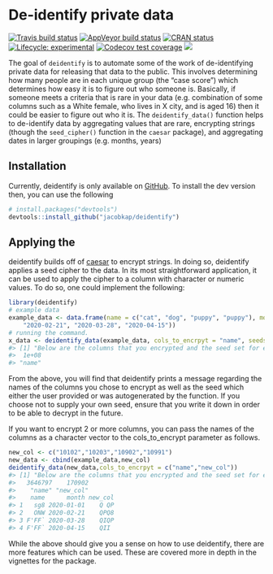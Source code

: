 
<!-- README.md is generated from README.Rmd. Please edit that file -->

# De-identify private data

<!-- badges: start -->

[![Travis build
status](https://travis-ci.org/jacobkap/deidentify.svg?branch=master)](https://travis-ci.org/jacobkap/deidentify)
[![AppVeyor build
status](https://ci.appveyor.com/api/projects/status/github/jacobkap/deidentify?branch=master&svg=true)](https://ci.appveyor.com/project/jacobkap/deidentify)
[![CRAN
status](https://www.r-pkg.org/badges/version/deidentify)](https://CRAN.R-project.org/package=deidentify)
[![Lifecycle:
experimental](https://img.shields.io/badge/lifecycle-experimental-orange.svg)](https://www.tidyverse.org/lifecycle/#experimental)
[![Codecov test
coverage](https://codecov.io/gh/jacobkap/deidentify/branch/master/graph/badge.svg)](https://codecov.io/gh/jacobkap/deidentify?branch=master)
[![](http://cranlogs.r-pkg.org/badges/grand-total/deidentify?color=blue)](https://cran.r-project.org/package=deidentify)
<!-- badges: end -->

The goal of `deidentify` is to automate some of the work of
de-identifying private data for releasing that data to the public. This
involves determining how many people are in each unique group (the “case
score”) which determines how easy it is to figure out who someone is.
Basically, if someone meets a criteria that is rare in your data
(e.g. combination of some columns such as a White female, who lives in
X city, and is aged 16) then it could be easier to figure out who it is.
The `deidentify_data()` function helps to de-identify data by
aggregating values that are rare, encrypting strings (though the
`seed_cipher()` function in the `caesar` package), and aggregating dates
in larger groupings (e.g. months, years)

## Installation

Currently, deidentify is only available on
[GitHub](https://github.com/). To install the dev version then, you can
use the following

``` r
# install.packages("devtools")
devtools::install_github("jacobkap/deidentify")
```

## Applying the

deidentify builds off of [caesar](https://github.com/jacobkap/caesar) to
encrypt strings. In doing so, deidentify applies a seed cipher to the
data. In its most straightforward application, it can be used to apply
the cipher to a column with character or numeric values. To do so, one
could implement the following:

``` r
library(deidentify)
# example data
example_data <- data.frame(name = c("cat", "dog", "puppy", "puppy"), month = c("2020-01-01", 
    "2020-02-21", "2020-03-28", "2020-04-15"))
# running the command.
x_data <- deidentify_data(example_data, cols_to_encrpyt = "name", seeds_for_encryption = 1e+08)
#> [1] "Below are the columns that you encrypted and the seed set for each column. Please keep a record of this so you can decrypt later."
#>  1e+08 
#> "name"
```

From the above, you will find that deidentify prints a message regarding
the names of the columns you chose to encrypt as well as the seed which
either the user provided or was autogenerated by the function. If you
choose not to supply your own seed, ensure that you write it down in
order to be able to decrypt in the future.

If you want to encrypt 2 or more columns, you can pass the names of the
columns as a character vector to the cols\_to\_encrypt parameter as
follows.

``` r
new_col <- c("10102","10203","10902","10991")
new_data <- cbind(example_data,new_col)
deidentify_data(new_data,cols_to_encrpyt = c("name","new_col"))
#> [1] "Below are the columns that you encrypted and the seed set for each column. Please keep a record of this so you can decrypt later."
#>   3646797    170902 
#>    "name" "new_col"
#>    name      month new_col
#> 1   sg8 2020-01-01    Q QP
#> 2   ONW 2020-02-21    QPQ8
#> 3 F'FF` 2020-03-28    QIQP
#> 4 F'FF` 2020-04-15    QII
```

While the above should give you a sense on how to use deidentify, there
are more features which can be used. These are covered more in depth in
the vignettes for the package.
